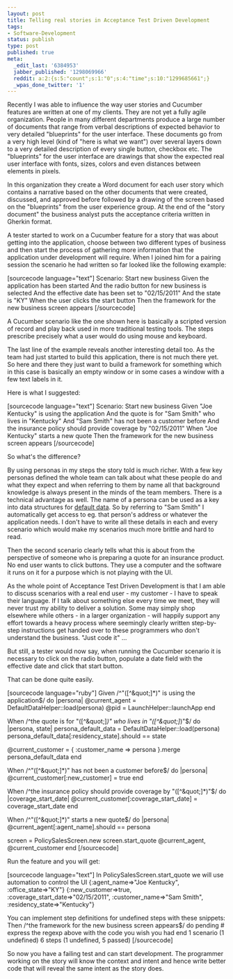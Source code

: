 ```yaml
---
layout: post
title: Telling real stories in Acceptance Test Driven Development
tags:
- Software-Development
status: publish
type: post
published: true
meta:
  _edit_last: '6384953'
  jabber_published: '1298069966'
  reddit: a:2:{s:5:"count";s:1:"0";s:4:"time";s:10:"1299685661";}
  _wpas_done_twitter: '1'
---
```

Recently I was able to influence the way user stories and Cucumber features are written at one of my clients. They are not yet a fully agile organization. People in many different departments produce a large number of documents that range from verbal descriptions of expected behavior to very detailed "blueprints" for the user interface. These documents go from a very high level (kind of "here is what we want") over several layers down to a very detailed description of every single button, checkbox etc. The "blueprints" for the user interface are drawings that show the expected real user interface with fonts, sizes, colors and even distances between elements in pixels.

In this organization they create a Word document for each user story which contains a narrative based on the other documents that were created, discussed, and approved before followed by a drawing of the screen based on the "blueprints" from the user experience group. At the end of the "story document" the business analyst puts the acceptance criteria written in Gherkin format.

A tester started to work on a Cucumber feature for a story that was about getting into the application, choose between two different types of business and then start the process of gathering more information that the application under development will require. When I joined him for a pairing session the scenario he had written so far looked like the following example:

[sourcecode language="text"]
Scenario: Start new business
	Given the application has been started
	And the radio button for new business is selected
	And the effective date has been set to &quot;02/15/2011&quot;
	And the state is &quot;KY&quot;
	When the user clicks the start button
	Then the framework for the new business screen appears
[/sourcecode]

A Cucumber scenario like the one shown here is basically a scripted version of record and play back used in more traditional testing tools. The steps prescribe precisely what a user would do using mouse and keyboard. 

The last line of the example reveals another interesting detail too. As the team had just started to build this application, there is not much there yet. So here and there they just want to build a framework for something which in this case is basically an empty window or in some cases a window with a few text labels in it.

Here is what I suggested:

[sourcecode language="text"]
Scenario: Start new business
	Given &quot;Joe Kentucky&quot; is using the application
	And the quote is for &quot;Sam Smith&quot; who lives in &quot;Kentucky&quot;
	And &quot;Sam Smith&quot; has not been a customer before
	And the insurance policy should provide coverage by &quot;02/15/2011&quot;
	When &quot;Joe Kentucky&quot; starts a new quote
	Then the framework for the new business screen appears
[/sourcecode]

So what's the difference?

By using personas in my steps the story told is much richer. With a few key personas defined the whole team can talk about what these people do and what they expect and when referring to them by name all that background knowledge is always present in the minds of the team members. There is a technical advantage as well. The name of a persona can be used as a key into data structures for <a href="http://www.cheezyworld.com/2010/11/21/ui-tests-default-dat/">default data</a>. So by referring to "Sam Smith" I automatically get access to eg. that person's address or whatever the application needs. I don't have to write all these details in each and every scenario which would make my scenarios much more brittle and hard to read.

Then the second scenario clearly tells what this is about from the perspective of someone who is preparing a quote for an insurance product. No end user wants to click buttons. They use a computer and the software it runs on it for a purpose which is not playing with the UI.

As the whole point of Acceptance Test Driven Development is that I am able to discuss scenarios with a real end user - my customer - I have to speak their language. If I talk about something else every time we meet, they will never trust my ability to deliver a solution. Some may simply shop elsewhere while others - in a larger organization - will happily support any effort towards a heavy process where seemingly clearly written step-by-step instructions get handed over to these programmers who don't understand the business. "Just code it" ...

But still, a tester would now say, when running the Cucumber scenario it is necessary to click on the radio button, populate a date field with the effective date and click that start button.

That can be done quite easily.

[sourcecode language="ruby"]
Given /^&quot;([^\&quot;]*)&quot; is using the application$/ do |persona|
  @current_agent = DefaultDataHelper::load(persona)
  @pid = LaunchHelper::launchApp
end

When /^the quote is for &quot;([^\&quot;]*)&quot; who lives in &quot;([^\&quot;]*)&quot;$/ do |persona, state|
  persona_default_data = DefaultDataHelper::load(persona)
  persona_default_data[:residency_state].should == state

  @current_customer  = { :customer_name =&gt; persona }.merge persona_default_data
end

When /^&quot;([^\&quot;]*)&quot; has not been a customer before$/ do |persona|
  @current_customer[:new_customer] = true
end

When /^the insurance policy should provide coverage by &quot;([^\&quot;]*)&quot;$/ do |coverage_start_date|
  @current_customer[:coverage_start_date] = coverage_start_date
end

When /^&quot;([^\&quot;]*)&quot; starts a new quote$/ do |persona|
  @current_agent[:agent_name].should == persona

  screen = PolicySalesScreen.new
  screen.start_quote @current_agent, @current_customer
end
[/sourcecode]

Run the feature and you will get:

[sourcecode language="text"]
In PolicySalesScreen.start_quote we will use automation to control the UI
{:agent_name=&gt;&quot;Joe Kentucky&quot;, :office_state=&gt;&quot;KY&quot;}
{:new_customer=&gt;true, :coverage_start_date=&gt;&quot;02/15/2011&quot;, :customer_name=&gt;&quot;Sam Smith&quot;, :residency_state=&gt;&quot;Kentucky&quot;}
 
You can implement step definitions for undefined steps with these snippets:
Then /^the framework for the new business screen appears$/ do
  pending # express the regexp above with the code you wish you had
end
1 scenario (1 undefined)
6 steps (1 undefined, 5 passed)
[/sourcecode]

So now you have a failing test and can start development. The programmer working on the story will know the context and intent and hence write better code that will reveal the same intent as the story does.
